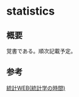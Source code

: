 # statistics

## 概要
覚書である。順次記載予定。  

## 参考
[統計WEB(統計学の時間)](https://bellcurve.jp/statistics/course/)  
